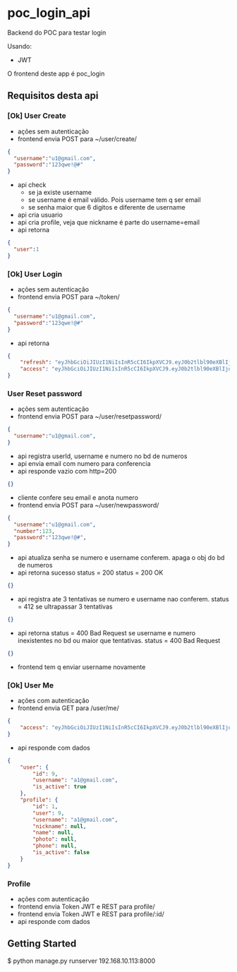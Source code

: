 # poc_login_api

Backend do POC para testar login

Usando:
* JWT

O frontend deste app é poc_login

## Requisitos desta api

### [Ok] User Create
* ações sem autenticação
* frontend envia POST para ~/user/create/
```json
{
  "username":"u1@gmail.com",
  "password":"123qwe!@#"
}
```
* api check
  * se ja existe username
  * se username é email válido. Pois username tem q ser email
  * se senha maior que 6 digitos e diferente de username
* api cria usuario
* api cria profile, veja que nickname é parte do username=email
* api retorna
```json
{
  "user":1
}
```

### [Ok] User Login
* ações sem autenticação
* frontend envia POST para ~/token/
```json
{
  "username":"u1@gmail.com",
  "password":"123qwe!@#"
}
```
* api retorna
```json
{
	"refresh": "eyJhbGciOiJIUzI1NiIsInR5cCI6IkpXVCJ9.eyJ0b2tlbl90eXBlIjoicmVmcmVzaCIsImV4cCI6MTY5MzkyMDMxNSwiaWF0IjoxNjkzODMzOTE1LCJqdGkiOiIyYjYyMmNjNDQ1Mzk0YTI1YmFkMDAzMjUzNmUyODU3MiIsInVzZXJfaWQiOjEyfQ.SqOByEBzC0lW1q-uDBwgGPOIZBRAImKyC-uk7K2gO00",
	"access": "eyJhbGciOiJIUzI1NiIsInR5cCI6IkpXVCJ9.eyJ0b2tlbl90eXBlIjoiYWNjZXNzIiwiZXhwIjoxNjkzODM3NTE1LCJpYXQiOjE2OTM4MzM5MTUsImp0aSI6IjViNzllYzhkOGM2ZDRlYTE4YzRiMGY2ZjkyZjA4YjY3IiwidXNlcl9pZCI6MTJ9.NMkzD8JyC5hM7WV18Tc3Ej8zBLla1dAbCccnQtrDzbI"
}
```

### User Reset password
* ações sem autenticação
* frontend envia POST para ~/user/resetpassword/
```json
{
  "username":"u1@gmail.com",
}
```
* api registra userId, username e numero no bd de numeros
* api envia email com numero para conferencia
* api responde vazio com http=200
```json
{}
```
* cliente confere seu email e anota numero
* frontend envia POST para ~/user/newpassword/
```json
{
  "username":"u1@gmail.com",
  "number":123,
  "password":"123qwe!@#",
}
```
* api atualiza senha se numero e username conferem. apaga o obj do bd de numeros
* api retorna sucesso status = 200
status = 200 OK
```json
{}
```
* api registra ate 3 tentativas se numero e username nao conferem. status = 412 se ultrapassar 3 tentativas
```json
{}
```
* api retorna status = 400 Bad Request se username e numero inexistentes no bd ou maior que tentativas. 
status = 400 Bad Request
```json
{}
```
* frontend tem q enviar username novamente

### [Ok] User Me
* ações com autenticação
* frontend envia GET para /user/me/
```json
{
	"access": "eyJhbGciOiJIUzI1NiIsInR5cCI6IkpXVCJ9.eyJ0b2tlbl90eXBlIjoiYWNjZXNzIiwiZXhwIjoxNjkzODM3NTE1LCJpYXQiOjE2OTM4MzM5MTUsImp0aSI6IjViNzllYzhkOGM2ZDRlYTE4YzRiMGY2ZjkyZjA4YjY3IiwidXNlcl9pZCI6MTJ9.NMkzD8JyC5hM7WV18Tc3Ej8zBLla1dAbCccnQtrDzbI"
}
```
* api responde com dados
```json
{
	"user": {
		"id": 9,
		"username": "a1@gmail.com",
		"is_active": true
	},
	"profile": {
		"id": 1,
		"user": 9,
		"username": "a1@gmail.com",
		"nickname": null,
		"name": null,
		"photo": null,
		"phone": null,
		"is_active": false
	}
}
```

### Profile
* ações com autenticação
* frontend envia Token JWT e REST para profile/
* frontend envia Token JWT e REST para profile/:id/
* api responde com dados

## Getting Started
$
python manage.py runserver 192.168.10.113:8000
